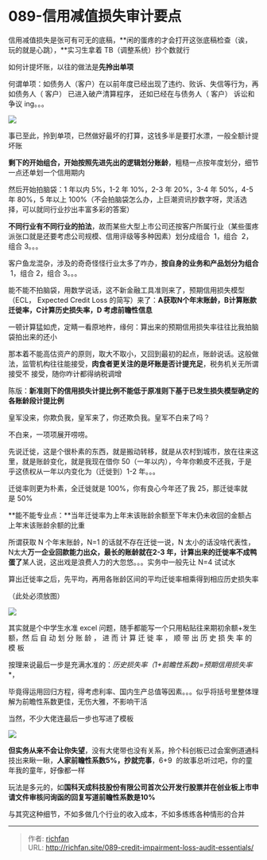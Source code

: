 # 089-信用减值损失审计要点

信用减值损失是张可有可无的底稿，**闲的蛋疼的才会打开这张底稿检查（诶，玩的就是心跳），**实习生拿着 TB（调整系统）抄个数就行

如何计提坏账，以往的做法是**先拎出单项**

何谓单项：如债务人（客户）在以前年度已经出现了违约、败诉、失信等行为，再如债务人（ 客户） 已进入破产清算程序， 还如已经在与债务人（ 客户） 诉讼和争议 ing。。。

![](https://jsd.cdn.zzko.cn/gh/richffan/img@main/obsidian/IPO/089-信用减值损失审计要点_1.webp)

事已至此，拎到单项，已然做好最坏的打算，这钱多半是要打水漂，一般全额计提坏账

**剩下的开始组合，开始按照先进先出的逻辑划分账龄**，粗糙一点按年度划分，细节一点还单划一个信用期内

然后开始拍脑袋：1 年以内 5%，1-2 年 10%，2-3 年 20%，3-4 年 50%，4-5 年 80%，5 年以上 100%（不会拍脑袋怎么办，上巨潮资讯抄数字呀，灵活选择，可以就同行业抄出丰富多彩的答案）

**不同行业有不同行业的拍法**，故而某些大型上市公司还按客户所属行业（某些蛋疼派张口就是还要考虑公司规模、信用评级等多种因素）划分成组合  1，组合  2，组合 3。。。

客户鱼龙混杂，涉及的奇奇怪怪行业太多了咋办，**按自身的业务和产品划分为组合**  1，组合 2，组合 3。。。

能不能不拍脑袋，用数学说话，这不新金融工具准则来了，预期信用损失模型（ECL， Expected Credit Loss 的简写）来了：**A获取N个年末账龄，B计算账款迁徙率，C计算历史损失率，D 考虑前瞻性信息**

  

一顿计算猛如虎，定睛一看原地杵，缘何：算出来的预期信用损失率往往比我拍脑袋拍出来的还小

那本着不能高估资产的原则，取大不取小，又回到最初的起点，账龄说话。这般做法，监管机构往往能接受，**肉食者更关注的是坏账是否计提充足**，税务机关无所谓接受不 接受，随你咋计都得纳税调增

陈版：**新准则下的信用损失计提比例不能低于原准则下基于已发生损失模型确定的各账龄段计提比例**

皇军没来，你欺负我，皇军来了，你还欺负我。皇军不白来了吗？

不白来，一项项展开唠唠。

先说迁徙，这是个很朴素的东西，就是搬动转移，就是从农村到城市，放在往来这里，就是账龄变化，就是我现在借你 50（一年以内），今年你赖皮不还我，于是乎这债权从一年以内变化为（迁徙到）1-2 年。。。

迁徙率则更为朴素，全迁徙就是 100%，你有良心今年还了我 25，那迁徙率就是 50%

  

**能不能专业点：**当年迁徙率为上年末该账龄余额至下年末仍未收回的金额占上年末该账龄余额的比重

所谓获取 N 个年末账龄，N=1 的话就不存在迁徙一说，N 太小的话没啥代表性，N太大**万一企业回款能力出众，最长的账龄就在2-3 年，计算出来的迁徙率不成鸭蛋了**某人说，这出戏是浪费人力的大忽悠。。。实务中一般先让 N=4 试试水

算出迁徙率之后，先平均，再用各账龄区间的平均迁徙率相乘得到相应历史损失率

（此处必须放图）

![](https://jsd.cdn.zzko.cn/gh/richffan/img@main/obsidian/IPO/089-信用减值损失审计要点_2.webp)

其实就是个中学生水准 excel 问题，随手都能写一个只用粘贴往来期初余额+发生额，然 后 自 动 划 分 账 龄 ， 进 而 计 算 迁 徙 率 ， 顺 带 出 历 史 损 失 率 的 模 板

按理来说最后一步是充满水准的：**历史损失率*（1+前瞻性系数)=预期信用损失率**，

毕竟得运用回归方程，得考虑利率、国内生产总值等因素。。。似乎将括号里整体理解为前瞻性系数更佳，无伤大雅，不影响干活

当然，不少大佬连最后一步也写进了模板

![](https://jsd.cdn.zzko.cn/gh/richffan/img@main/obsidian/IPO/089-信用减值损失审计要点_3.webp)

**但实务从来不会让你失望**，没有大佬带也没有关系，拎个科创板已过会案例道通科技出来瞅一瞅，**人家前瞻性系数5%，抄就完事**，6+9  的故事总听过吧，你的童年我的童年，好像都一样

玩法是多元的，如**国科天成科技股份有限公司首次公开发行股票并在创业板上市申请文件审核问询函的回复写道前瞻性系数是10%**

与其究这种细节，不如多做几个行业的收入成本，不如多练练各种情形的合并

---

> 作者: [richfan](https://richfan.site/)  
> URL: http://richfan.site/089-credit-impairment-loss-audit-essentials/  

